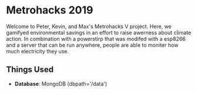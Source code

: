 # Metrohacks 2019
Welcome to Peter, Kevin, and Max's Metrohacks V project. Here, we gamifyed environmental savings in an effort to raise awerness about climate action. In combination with a powerstirp that was modifed with a esp8266 and a server that can be run anywhere, people are able to moniter how much electricity they use. 
## Things Used
 - **Database**: MongoDB (dbpath='/data')
